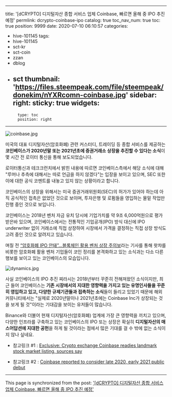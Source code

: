 
---
title: '[dCRYPTO] 디지털자산 종합 서비스 업체 Coinbase, 빠르면 올해 중 IPO 추진 예정'
permlink: dcrypto-coinbase-ipo
catalog: true
toc_nav_num: true
toc: true
position: 9999
date: 2020-07-10 06:10:57
categories:
- hive-101145
tags:
- hive-101145
- sct-kr
- sct-coin
- zzan
- dblog
- sct
thumbnail: 'https://files.steempeak.com/file/steempeak/donekim/nYXRcomn-coinbase.jpg'
sidebar:
    right:
        sticky: true
widgets:
    -
        type: toc
        position: right
---


![coinbase.jpg](https://files.steempeak.com/file/steempeak/donekim/nYXRcomn-coinbase.jpg)

미국의 대표 디지털자산(암호화폐) 관련 커스터디, 트레이딩 등 종합 서비스를 제공하는 **코인베이스가 2020년말 또는 2021년초에 증권거래소 상장을 추진할 수 있다는 소식**이 몇 시간 전 로이터 통신을 통해 보도되었습니다. 

로이터통신과 테크크런치에서 밝힌 내용에 따르면 코인베이스측에서 해당 소식에 대해 "루머나 추측에 대해서는 따로 언급을 하지 않겠다"는 입장을 보이고 있으며, SEC 또한 이에 대한 공식 코멘트를 내놓고 있지 않는 상황이라고 합니다.

코인베이스의 상장을 위해서는 미국 증권거래위원회(SEC)의 허가가 있어야 하는데 아직 공식적인 접촉은 없었던 것으로 보이며, 투자은행 및 로펌들을 영입하는 물밑 작업만 진행 중인 것으로 보입니다.

코인베이스는 2018년 벤처 자금 유치 당시에 기업가치를 약 9조 6,000억원으로 평가 받은바 있으며, 코인베이스에서는 전통적인 기업공개(IPO) 방식 대신에 IPO underwriter 없이 거래소에 직접 상장하여 시장에서 가격을 결정하는 직접 상장 방식도 고려 중인 것으로 알려지고 있습니다.

며칠 전 [“암호화폐 IPO 안돼”…블록체인 활용 벤처 상장 주의보](https://sedaily.com/NewsView/1Z58HZXNV0)라는 기사를 통해 왓챠를 비롯한 암호화폐 활용 벤처 기업들이 코인 정리를 본격화하고 있는 소식과는 다소 다른 행보를 보이고 있는 코인베이스의 모습입니다. 

![dynamics.jpg](https://files.steempeak.com/file/steempeak/donekim/q6Pk1pRm-dynamics.jpg)

사실 코인베이스의 IPO 추진 찌라시는 2018년부터 꾸준히 전해져왔던 소식이지만, 최근 들어 코인베이스는 **기존 시장에서의 지대한 영향력을 가지고 있는 유명인사들을 꾸준히 영입하고 있고, 다양한 규제기관들과 접촉하는 소식**들이 들리고 있었기 때문에 해외 커뮤니티에서는 "실제로 2020년말이나 2021년초에는 Coinbase Inc가 상장되는 것을 보게 될 것"이라는 기대감을 보이는 유저들이 많습니다. 

Binance와 더불어 현재 디지털자산(암호화폐) 업계에 가장 큰 영향력을 끼치고 있으며, 다양한 인프라를 구축하고 있는 코인베이스의 IPO 또는 상장은 확실히 **디지털자산의 매스어답션에 지대한 공헌**을 하게 될 것이라는 점에서 많은 기대를 걸 수 밖에 없는 소식이지 않나 싶네요.






- 참고링크 #1 : [Exclusive: Crypto exchange Coinbase readies landmark stock market listing, sources say](https://www.reuters.com/article/us-coinbase-ipo-exclusive/exclusive-cryptocurrency-exchange-coinbase-readies-stock-market-listing-sources-idUSKBN24A21W)

- 참고링크 #2 : [Coinbase reported to consider late 2020, early 2021 public debut](https://techcrunch.com/2020/07/09/coinbase-reported-to-consider-late-2020-early-2021-public-debut/)

- - -

This page is synchronized from the post: ['[dCRYPTO] 디지털자산 종합 서비스 업체 Coinbase, 빠르면 올해 중 IPO 추진 예정'](https://steemit.com/@donekim/dcrypto-coinbase-ipo)
